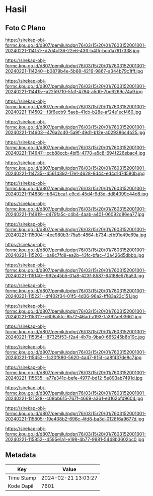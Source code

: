 # Hasil

## Foto C Plano

https://sirekap-obj-formc.kpu.go.id/d807/pemilu/pdpr/76/03/15/20/01/7603152001001-20240221-114151--d2d4cf36-22e6-43ff-b4f5-bcb1a7917338.jpg

https://sirekap-obj-formc.kpu.go.id/d807/pemilu/pdpr/76/03/15/20/01/7603152001001-20240221-114240--b0879b4e-5b68-4216-9867-a344b79c1fff.jpg

https://sirekap-obj-formc.kpu.go.id/d807/pemilu/pdpr/76/03/15/20/01/7603152001001-20240221-114415--a2259710-5fa1-4784-a5d0-7bc6269c74a9.jpg

https://sirekap-obj-formc.kpu.go.id/d807/pemilu/pdpr/76/03/15/20/01/7603152001001-20240221-114502--f3f6ecb9-5aeb-41cb-b28e-af24e1ecf460.jpg

https://sirekap-obj-formc.kpu.go.id/d807/pemilu/pdpr/76/03/15/20/01/7603152001001-20240221-114603--476a2c40-5a9f-49d1-b12e-a029386c4b25.jpg

https://sirekap-obj-formc.kpu.go.id/d807/pemilu/pdpr/76/03/15/20/01/7603152001001-20240221-114647--ccb88ccb-4bf5-4770-a5c8-694f226ebac4.jpg

https://sirekap-obj-formc.kpu.go.id/d807/pemilu/pdpr/76/03/15/20/01/7603152001001-20240221-114735--45614392-17e1-4628-8d44-ed4d1d7d580b.jpg

https://sirekap-obj-formc.kpu.go.id/d807/pemilu/pdpr/76/03/15/20/01/7603152001001-20240221-114836--b642bcaf-e9cd-45d4-9d3d-dd84099c44d8.jpg

https://sirekap-obj-formc.kpu.go.id/d807/pemilu/pdpr/76/03/15/20/01/7603152001001-20240221-114919--d479fa5c-c4b4-4aab-a401-06092d86ea77.jpg

https://sirekap-obj-formc.kpu.go.id/d807/pemilu/pdpr/76/03/15/20/01/7603152001001-20240221-115004--4ee980b3-75a5-4864-b734-efb91e49c69a.jpg

https://sirekap-obj-formc.kpu.go.id/d807/pemilu/pdpr/76/03/15/20/01/7603152001001-20240221-115203--ba8c7fd8-ea2b-43fc-bfac-43a426d5dbbb.jpg

https://sirekap-obj-formc.kpu.go.id/d807/pemilu/pdpr/76/03/15/20/01/7603152001001-20240221-115140--992e45b5-01a8-423f-8587-64188e576a53.jpg

https://sirekap-obj-formc.kpu.go.id/d807/pemilu/pdpr/76/03/15/20/01/7603152001001-20240221-115221--df402f34-01f5-4d36-96a2-fff83a23c151.jpg

https://sirekap-obj-formc.kpu.go.id/d807/pemilu/pdpr/76/03/15/20/01/7603152001001-20240221-115311--c606a5fc-8572-46ad-a193-1a392ae03661.jpg

https://sirekap-obj-formc.kpu.go.id/d807/pemilu/pdpr/76/03/15/20/01/7603152001001-20240221-115354--87325f53-f2a4-4b7b-9ba0-665245b8b19c.jpg

https://sirekap-obj-formc.kpu.go.id/d807/pemilu/pdpr/76/03/15/20/01/7603152001001-20240221-115452--1c20f880-5620-4a47-815f-ca8f437de8c7.jpg

https://sirekap-obj-formc.kpu.go.id/d807/pemilu/pdpr/76/03/15/20/01/7603152001001-20240221-115535--a77e341c-befe-4977-bd12-5e893ab7491d.jpg

https://sirekap-obj-formc.kpu.go.id/d807/pemilu/pdpr/76/03/15/20/01/7603152001001-20240221-121528--c08bb615-767f-4669-a361-e3162bfd9604.jpg

https://sirekap-obj-formc.kpu.go.id/d807/pemilu/pdpr/76/03/15/20/01/7603152001001-20240221-115805--19e408b2-696c-4fd8-ba3d-0126f6a9677d.jpg

https://sirekap-obj-formc.kpu.go.id/d807/pemilu/pdpr/76/03/15/20/01/7603152001001-20240221-115852--4595e1a1-e198-4b77-9981-5448b3602bc0.jpg


## Metadata

| Key        | Value               |
| ---------- | ------------------- |
| Time Stamp | 2024-02-21 13:03:27 |
| Kode Dapil | 7601                |




